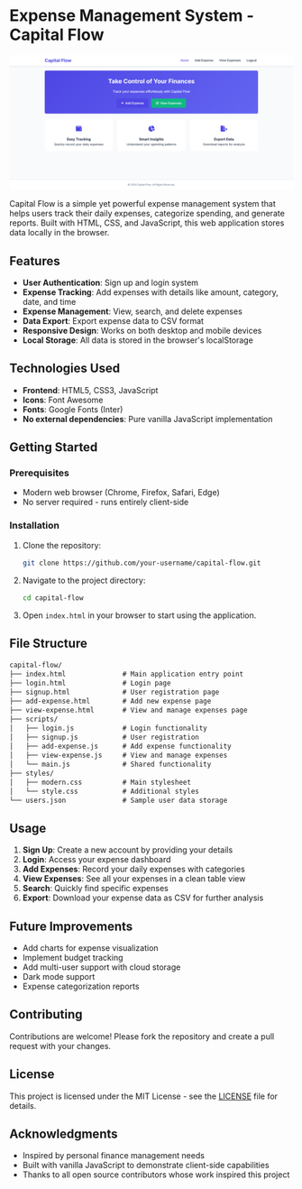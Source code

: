 # Expense Management System - Capital Flow

![Project Screenshot](https://github.com/YashPhadtare/Capital-Flow/blob/main/screenshot.png?raw=true)

Capital Flow is a simple yet powerful expense management system that helps users track their daily expenses, categorize spending, and generate reports. Built with HTML, CSS, and JavaScript, this web application stores data locally in the browser.

## Features

- **User Authentication**: Sign up and login system
- **Expense Tracking**: Add expenses with details like amount, category, date, and time
- **Expense Management**: View, search, and delete expenses
- **Data Export**: Export expense data to CSV format
- **Responsive Design**: Works on both desktop and mobile devices
- **Local Storage**: All data is stored in the browser's localStorage

## Technologies Used

- **Frontend**: HTML5, CSS3, JavaScript
- **Icons**: Font Awesome
- **Fonts**: Google Fonts (Inter)
- **No external dependencies**: Pure vanilla JavaScript implementation

## Getting Started

### Prerequisites

- Modern web browser (Chrome, Firefox, Safari, Edge)
- No server required - runs entirely client-side

### Installation

1. Clone the repository:
   ```bash
   git clone https://github.com/your-username/capital-flow.git
   ```
2. Navigate to the project directory:
   ```bash
   cd capital-flow
   ```
3. Open `index.html` in your browser to start using the application.

## File Structure

```
capital-flow/
├── index.html              # Main application entry point
├── login.html              # Login page
├── signup.html             # User registration page
├── add-expense.html        # Add new expense page
├── view-expense.html       # View and manage expenses page
├── scripts/
│   ├── login.js            # Login functionality
│   ├── signup.js           # User registration
│   ├── add-expense.js      # Add expense functionality
│   ├── view-expense.js     # View and manage expenses
│   └── main.js             # Shared functionality
├── styles/
│   ├── modern.css          # Main stylesheet
│   └── style.css           # Additional styles
└── users.json              # Sample user data storage
```

## Usage

1. **Sign Up**: Create a new account by providing your details
2. **Login**: Access your expense dashboard
3. **Add Expenses**: Record your daily expenses with categories
4. **View Expenses**: See all your expenses in a clean table view
5. **Search**: Quickly find specific expenses
6. **Export**: Download your expense data as CSV for further analysis


## Future Improvements

- Add charts for expense visualization
- Implement budget tracking
- Add multi-user support with cloud storage
- Dark mode support
- Expense categorization reports

## Contributing

Contributions are welcome! Please fork the repository and create a pull request with your changes.

## License

This project is licensed under the MIT License - see the [LICENSE](LICENSE) file for details.

## Acknowledgments

- Inspired by personal finance management needs
- Built with vanilla JavaScript to demonstrate client-side capabilities
- Thanks to all open source contributors whose work inspired this project
